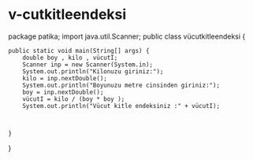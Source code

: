 # v-cutkitleendeksi
package patika;
import java.util.Scanner;
public class vücutkitleendeksi {

	public static void main(String[] args) {
		double boy , kilo , vücutI;
		Scanner inp = new Scanner(System.in);
		System.out.println("Kilonuzu giriniz:");
		kilo = inp.nextDouble();
		System.out.println("Boyunuzu metre cinsinden giriniz:");
		boy = inp.nextDouble();
		vücutI = kilo / (boy * boy );
		System.out.println("Vücut kitle endeksiniz :" + vücutI);
		
	

	}

}
